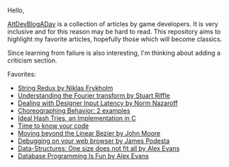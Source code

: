 Hello, 

[AltDevBlogADay](http://altdevblogaday.org/2011/01/15/it-begins/) is a collection of articles by game developers. It is very inclusive and for this reason may be hard to read. This repository aims to highlight my favorite articles, hopefully those which will become classics. 

Since learning from failure is also interesting, I'm thinking about adding a criticism section.

Favorites:

* [String Redux by Niklas Frykholm](http://altdevblogaday.org/2011/06/10/strings-redux/)
* [Understanding the Fourier transform by Stuart Riffle](http://altdevblogaday.org/2011/05/17/understanding-the-fourier-transform/)
* [Dealing with Designer Input Latency by Norm Nazaroff](http://altdevblogaday.org/2011/04/15/dealing-with-designer-input-latency/) 
* [Choreographing Behavior: 2 examples](http://altdevblogaday.org/2011/03/30/choreographing-behavior-2-examples/)
* [Ideal Hash Tries, an Implementation in C](http://altdevblogaday.org/2011/03/22/ideal-hash-tries-an-implementation-in-c/)
* [Time to know your code](http://altdevblogaday.org/2011/03/22/time-to-know-your-code/)
* [Moving beyond the Linear Bezier by John Moore](http://altdevblogaday.org/2011/03/21/moving-beyond-the-linear-bezier/)
* [Debugging on your web browser by James Podesta](http://altdevblogaday.org/2011/03/15/debugging-on-your-web-browser/)
* [Data-Structures: One size does not fit all by Alex Evans](http://altdevblogaday.org/2011/02/15/data-structures-one-size-does-not-fit-all/)
* [Database Programming Is Fun by Alex Evans](http://altdevblogaday.org/2011/03/07/database-programming-is-fun/)
